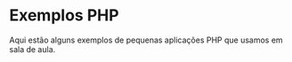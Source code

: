 Exemplos PHP
============
Aqui estão alguns exemplos de pequenas aplicações PHP que usamos em sala de aula.

